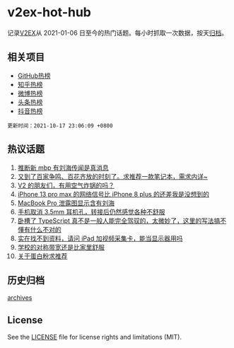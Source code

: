 # v2ex-hot-hub

 记录[V2EX](https://www.v2ex.com/)从 2021-01-06 日至今的热门话题。每小时抓取一次数据，按天[归档](archives)。
 
 ## 相关项目

- [GitHub热榜](https://github.com/snaildev/github-hot-hub)
- [知乎热榜](https://github.com/snaildev/zhihu-hot-hub)
- [微博热榜](https://github.com/snaildev/weibo-hot-hub)
- [头条热榜](https://github.com/snaildev/toutiao-hot-hub)
- [抖音热榜](https://github.com/snaildev/douyin-hot-hub)


 `更新时间：2021-10-17 23:06:09 +0800`

## 热议话题

1. [推断新 mbp 有刘海传闻是真消息](https://www.v2ex.com/t/808280)
1. [又到了百家争鸣、百花齐放的时刻了。求推荐一款笔记本，需求内详~](https://www.v2ex.com/t/808313)
1. [V2 的朋友们，有用空气炸锅的吗？](https://www.v2ex.com/t/808320)
1. [iPhone 13 pro max 的网络信号比 iPhone 8 plus 的还差我是没想到的](https://www.v2ex.com/t/808286)
1. [MacBook Pro 泄露图显示含有刘海](https://www.v2ex.com/t/808283)
1. [手机取消 3.5mm 耳机孔，转接后仍然感觉各种不舒服](https://www.v2ex.com/t/808343)
1. [卧槽了 TypeScript 真不是一般人能完全驾驭的，太微妙了，这里的写法搞不懂有什么不对的](https://www.v2ex.com/t/808330)
1. [实在找不到资料，请问 iPad 加视频采集卡，能当显示器用吗](https://www.v2ex.com/t/808321)
1. [学校的对称带宽还是比家里舒服](https://www.v2ex.com/t/808324)
1. [关于蛋白粉求推荐](https://www.v2ex.com/t/808326)

## 历史归档

[archives](archives)

## License

See the [LICENSE](LICENSE) file for license rights and limitations (MIT).
